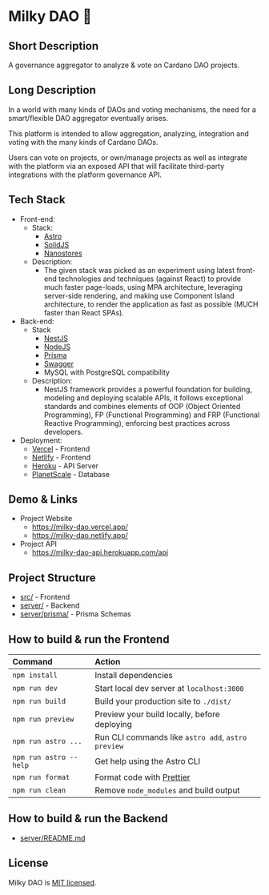 # Milky DAO 🌌

## Short Description

A governance aggregator to analyze & vote on Cardano DAO projects.

## Long Description

In a world with many kinds of DAOs and voting mechanisms, the need for a smart/flexible DAO aggregator eventually arises.

This platform is intended to allow aggregation, analyzing, integration and voting with the many kinds of Cardano DAOs.

Users can vote on projects, or own/manage projects as well as integrate with the platform via an exposed API that will facilitate third-party integrations with the platform governance API.

## Tech Stack

- Front-end:
  - Stack:
    - [Astro](https://astro.build/)
    - [SolidJS](https://www.solidjs.com/)
    - [Nanostores](https://github.com/nanostores/nanostores)
  - Description:
    - The given stack was picked as an experiment using latest front-end technologies and techniques (against React) to provide much faster page-loads, using MPA architecture, leveraging server-side rendering, and making use Component Island architecture, to render the application as fast as possible (MUCH faster than React SPAs).
- Back-end:
  - Stack
    - [NestJS](https://docs.nestjs.com/)
    - [NodeJS](https://nodejs.dev/en/)
    - [Prisma](https://prisma.io/)
    - [Swagger](https://swagger.io/)
    - MySQL with PostgreSQL compatibility
  - Description:
    - NestJS framework provides a powerful foundation for building, modeling and deploying scalable APIs, it follows exceptional standards and combines elements of OOP (Object Oriented Programming), FP (Functional Programming) and FRP (Functional Reactive Programming), enforcing best practices across developers.
- Deployment:
  - [Vercel](https://vercel.com/) - Frontend
  - [Netlify](https://netlify.app/) - Frontend
  - [Heroku](https://heroku.com/) - API Server
  - [PlanetScale](https://planetscale.com/) - Database

## Demo & Links

- Project Website
  - https://milky-dao.vercel.app/
  - https://milky-dao.netlify.app/
- Project API
  - https://milky-dao-api.herokuapp.com/api

## Project Structure

- [src/](src/) - Frontend
- [server/](server/) - Backend
- [server/prisma/](server/prisma/) - Prisma Schemas

## How to build & run the Frontend

| Command                | Action                                             |
| :--------------------- | :------------------------------------------------- |
| `npm install`          | Install dependencies                               |
| `npm run dev`          | Start local dev server at `localhost:3000`         |
| `npm run build`        | Build your production site to `./dist/`            |
| `npm run preview`      | Preview your build locally, before deploying       |
| `npm run astro ...`    | Run CLI commands like `astro add`, `astro preview` |
| `npm run astro --help` | Get help using the Astro CLI                       |
| `npm run format`       | Format code with [Prettier](https://prettier.io/)  |
| `npm run clean`        | Remove `node_modules` and build output             |

## How to build & run the Backend

- [server/README.md](server/README.md)

## License

Milky DAO is [MIT licensed](LICENSE).
